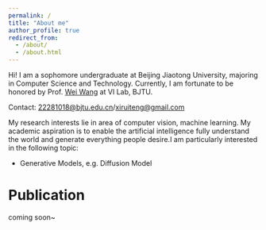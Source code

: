 ```yaml
---
permalink: /
title: "About me"
author_profile: true
redirect_from: 
  - /about/
  - /about.html
---
```


Hi! I am a sophomore undergraduate at Beijing Jiaotong University, majoring in Computer Science and Technology. 
Currently, I am fortunate to be honored by Prof. [Wei Wang](https://weiwangtrento.github.io/) at VI Lab, BJTU.

Contact: 22281018@bjtu.edu.cn/xiruiteng@gmail.com

My research interests lie in area of computer vision, machine learning. My academic aspiration is to enable the artificial intelligence fully understand the world and generate everything people desire.I am particularly interested in the following topic:

* Generative Models, e.g. Diffusion Model

Publication
======
coming soon~

